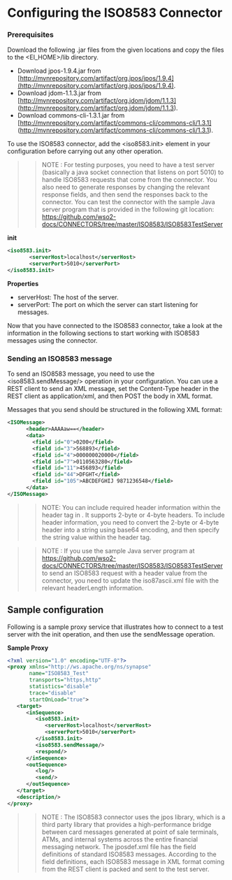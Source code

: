 # Configuring the ISO8583 Connector

### Prerequisites

Download the following .jar files from the given locations and copy the files to the <EI_HOME>/lib directory.

* Download jpos-1.9.4.jar from [http://mvnrepository.com/artifact/org.jpos/jpos/1.9.4](http://mvnrepository.com/artifact/org.jpos/jpos/1.9.4). 
* Download jdom-1.1.3.jar from [http://mvnrepository.com/artifact/org.jdom/jdom/1.1.3] (http://mvnrepository.com/artifact/org.jdom/jdom/1.1.3).
* Download commons-cli-1.3.1.jar from [http://mvnrepository.com/artifact/commons-cli/commons-cli/1.3.1] (http://mvnrepository.com/artifact/commons-cli/commons-cli/1.3.1). 

To use the ISO8583 connector, add the <iso8583.init> element in your configuration before carrying out any other operation.

>> NOTE : For testing purposes, you need to have a test server (basically a java socket connection that listens on port 5010) to handle ISO8583 requests that come from the connector. You also need to generate responses by changing the relevant response fields, and then send the responses back to the connector.
You can test the connector with the sample Java server program that is provided in the following git location: 
https://github.com/wso2-docs/CONNECTORS/tree/master/ISO8583/ISO8583TestServer

**init**
```xml
<iso8583.init>
       <serverHost>localhost</serverHost>
       <serverPort>5010</serverPort>
</iso8583.init>
```
**Properties** 
* serverHost: The host of the server.
* serverPort: The port on which the server can start listening for messages.

Now that you have connected to the ISO8583 connector, take a look at the information in the following sections to start working with ISO8583 messages using the connector.

### Sending an ISO8583 message

To send an ISO8583 message, you need to use the <iso8583.sendMessage/> operation in your configuration.
You can use a REST client to send an XML message, set the Content-Type header in the REST client as application/xml, and then POST the body in XML format. 

Messages that you send should be structured in the following XML format:

```xml
<ISOMessage>
      <header>AAAAaw==</header>
      <data>
        <field id="0">0200</field>
        <field id="3">568893</field>
        <field id="4">000000020000</field>
        <field id="7">0110563280</field>
        <field id="11">456893</field>
        <field id="44">DFGHT</field>
        <field id="105">ABCDEFGHIJ 9871236548</field>
      </data>
</ISOMessage>
```
>> NOTE: You can include required header information within the header tag in <ISOMessage>. It supports 2-byte or 4-byte headers. 
To include header information, you need to convert the 2-byte or 4-byte header into a string using base64 encoding, and then specify the string value within the header tag.

>> NOTE : If you use the sample Java server program at https://github.com/wso2-docs/CONNECTORS/tree/master/ISO8583/ISO8583TestServer to send an ISO8583 request with a header value from the connector, you need to update the iso87ascii.xml file with the relevant headerLength information.

## Sample configuration

Following is a sample proxy service that illustrates how to connect to a test server with the init operation, and then use the sendMessage operation. 

**Sample Proxy**
```xml
<?xml version="1.0" encoding="UTF-8"?>
<proxy xmlns="http://ws.apache.org/ns/synapse"
       name="ISO8583_Test"
       transports="https,http"
       statistics="disable"
       trace="disable"
       startOnLoad="true">
   <target>
      <inSequence>
         <iso8583.init>
            <serverHost>localhost</serverHost>
            <serverPort>5010</serverPort>
         </iso8583.init>
         <iso8583.sendMessage/>
         <respond/>
      </inSequence>
      <outSequence>
         <log/>
         <send/>
      </outSequence>
   </target>
   <description/>
</proxy>               
```

>> NOTE : The ISO8583 connector uses the jpos library, which is a third party library that provides a high-performance bridge between card messages generated at point of sale terminals, ATMs, and internal systems across the entire financial messaging network. The jposdef.xml file has the field definitions of standard ISO8583 messages. According to the field definitions, each ISO8583 message in XML format coming from the REST client is packed and sent to the test server.
